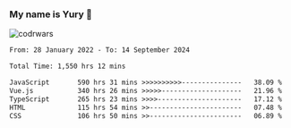 ### My name is Yury 👋 
![codrwars](https://www.codewars.com/users/litury/badges/micro) 


<!--START_SECTION:waka-->

```txt
From: 28 January 2022 - To: 14 September 2024

Total Time: 1,550 hrs 12 mins

JavaScript       590 hrs 31 mins >>>>>>>>>>---------------   38.09 %
Vue.js           340 hrs 26 mins >>>>>--------------------   21.96 %
TypeScript       265 hrs 23 mins >>>>---------------------   17.12 %
HTML             115 hrs 54 mins >>-----------------------   07.48 %
CSS              106 hrs 50 mins >>-----------------------   06.89 %
```

<!--END_SECTION:waka-->

